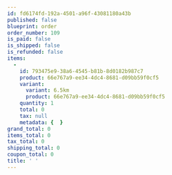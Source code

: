 ```yaml
---
id: fd6174fd-192a-4501-a96f-43081180a43b
published: false
blueprint: order
order_number: 109
is_paid: false
is_shipped: false
is_refunded: false
items:
  -
    id: 793475e9-38a6-4545-b81b-8d0182b987c7
    product: 66e767a9-ee34-4dc4-8681-d09bb59f0cf5
    variant:
      variant: 6.5km
      product: 66e767a9-ee34-4dc4-8681-d09bb59f0cf5
    quantity: 1
    total: 0
    tax: null
    metadata: {  }
grand_total: 0
items_total: 0
tax_total: 0
shipping_total: 0
coupon_total: 0
title: ' '
---
```

